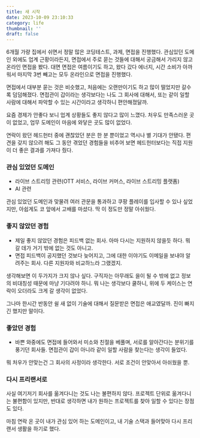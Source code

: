 ```yaml
---
title: 새 시작
date: 2023-10-09 23:10:33
category: life
thumbnail: ''
draft: false
---
```



6개월 가량 집에서 쉬면서 정말 많은 코딩테스트, 과제, 면접을 진행했다. 관심있던 도메인 외에도 업계 근황이라든지, 면접에서 주로 묻는 것들에 대해서 궁금해서 가리지 않고 온라인 면접을 봤다. 대면 면접은 여름이기도 하고, 왔다 갔다 에너지, 시간 소비가 아까워서 마지막 3번 빼고는 모두 온라인으로 면접을 진행했다.

면접에서 대부분 묻는 것은 비슷했고, 처음에는 오랜만이기도 하고 많이 떨었지만 갈수록 덤덤해졌다. 면접관이 갑이라는 생각보다는 나도 그 회사에 대해서, 또는 같이 일할 사람에 대해서 파악할 수 있는 시간이라고 생각하니 편안해졌달까.

요즘 경제가 안좋다 보니 업계 상황들도 좋지 않다고 많이 느꼈다. 처우도 만족스러운 곳이 없었고, 업무 도메인이 마음에 와닿은 곳도 많이 없었다.

연락이 왔던 헤드헌터 중에 괜찮았던 분은 한 분 뿐이었고 역시나 별 기대가 안됐다. 편견을 갖지 않으려 해도 그 동안 겪었던 경험들을 비추어 보면 헤드헌터보다는 직접 지원이 더 좋은 결과를 가져다 줬다.

### 관심 있었던 도메인
- 라이브 스트리밍 관련(OTT 서비스, 라이브 커머스, 라이브 스트리밍 플랫폼)
- AI 관련

관심 있었던 도메인과 맞물려 여러 관문을 통과하고 쿠팡 플레이를 입사할 수 있나 싶었지만, 아쉽게도 코 앞에서 고배를 마셨다. 딱 이 정도만 정말 아쉬웠다.

### 좋지 않았던 경험
- 제일 좋지 않았던 경험은 피드백 없는 회사. 아마 다시는 지원하지 않을듯 하다. 뭐 갈 데가 거기 밖에 없는 것도 아니고.
- 면접 피드백이 공지했던 것보다 늦어지고, 그에 대한 이야기도 이메일을 보내야 알려주는 회사. 다른 지원자와 비교하느라 그랬겠지.

생각해보면 이 두가지가 크지 않나 싶다. 구직자는 아무래도 을이 될 수 밖에 없고 정보의 비대칭성 때문에 마냥 기다려야 하니. 뭐 나는 생각보다 쿨하니, 위에 두 케이스는 연락이 오더라도 크게 갈 생각이 없었다.

그나마 한시간 반동안 쉴 새 없이 기술에 대해서 질문받은 면접은 애교였달까. 진이 빠지긴 했지만 말이다.

### 좋았던 경험
- 바쁜 와중에도 면접에 들어와서 미소와 친절을 베풀며, 서로를 알아간다는 분위기를 풍기던 회사들. 면접관이 갑이 아니라 같이 일할 사람을 찾는다는 생각이 들었다.

뭐 처우가 안맞는건 그 회사의 사정이라 생각한다. 서로 조건이 안맞아서 아쉬웠을 뿐.

### 다시 프리랜서로
사실 여기저기 회사를 옮겨다니는 것도 나는 불편하지 않다. 프로젝트 단위로 옮겨다니는 불편함이 있지만, 반대로 생각하면 내가 원하는 프로젝트를 찾아 일할 수 있다는 장점도 있다.

마침 연락 온 곳이 내가 관심 있어 하는 도메인이고, 내 기술 스택과 들어맞아 다시 프리랜서 생활을 하기로 했다.

